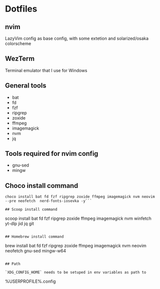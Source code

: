 # Dotfiles

## nvim

LazyVim config as base config, with some extetion and solarized/osaka colorscheme

## WezTerm

Terminal emulator that I use for Windows

## General tools

- bat
- fd
- fzf
- ripgrep
- zoxide
- ffmpeg
- imagemagick
- nvm
- jq

## Tools required for nvim config

- gnu-sed
- mingw

## Choco install command

```
choco install bat fd fzf ripgrep zoxide ffmpeg imagemagick nvm neovim --pre neofetch  nerd-fonts-iosevka -y```

## Scoop install command

```
scoop install bat fd fzf ripgrep zoxide ffmpeg imagemagick nvm winfetch yt-dlp jid jq git
```

## Homebrew install command

```
brew install bat fd fzf ripgrep zoxide ffmpeg imagemagick nvm neovim neofetch gnu-sed mingw-w64
```

## Path

`XDG_CONFIG_HOME` needs to be setuped in env variables as path to

```
%USERPROFILE%\.config
```
